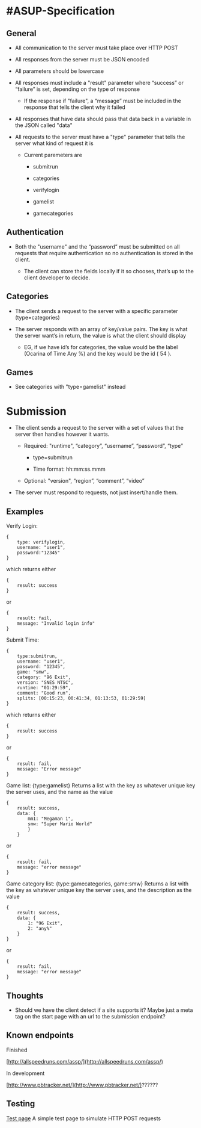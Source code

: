 #ASUP-Specification
===

## General

* All communication to the server must take place over HTTP POST

* All responses from the server must be JSON encoded

* All parameters should be lowercase

* All responses must include a "result" parameter where “success” or “failure” is set, depending on the type of response

    * If the response if "failure", a “message” must be included in the response that tells the client why it failed

* All responses that have data should pass that data back in a variable in the JSON called "data"

* All requests to the server must have a "type" parameter that tells the server what kind of request it is

    * Current paremeters are

        * submitrun

        * categories

        * verifylogin

        * gamelist

        * gamecategories

## Authentication

* Both the "username" and the “password” must be submitted on all requests that require authentication so no authentication is stored in the client.

    * The client can store the fields locally if it so chooses, that’s up to the client developer to decide.

## Categories

* The client sends a request to the server with a specific parameter (type=categories)

* The server responds with an array of key/value pairs. The key is what the server want’s in return, the value is what the client should display

    * EG, if we have id’s for categories, the value would be the label (Ocarina of Time Any %) and the key would be the id ( 54 ).

## Games

* See categories with "type=gamelist" instead

# Submission

* The client sends a request to the server with a set of values that the server then handles however it wants.

    * Required: "runtime", “category”, “username”, “password”, “type”

        * type=submitrun

        * Time format: hh:mm:ss.mmm

    * Optional: "version", “region”, “comment”, “video”

* The server must respond to requests, not just insert/handle them.

## Examples

Verify Login:

```
{
	type: verifylogin, 
	username: "user1", 
	password:"12345"
}
```

which returns either

```
{
	result: success 
} 
```

or 

```
{
    result: fail, 
    message: "Invalid login info"
}
```

Submit Time:

```
{
    type:submitrun, 
    username: "user1", 
    password: "12345", 
    game: "smw", 
    category: "96 Exit", 
    version: "SNES NTSC", 
    runtime: "01:29:59",
    comment: "Good run",
    splits: [00:15:23, 00:41:34, 01:13:53, 01:29:59] 
}
```
which returns either 

```
{
	result: success
} 
```
or 

```
{
	result: fail, 
	message: "Error message"	
}
```

Game list: {type:gamelist}
Returns a list with the key as whatever unique key the server uses, and the name as the value

```
{
	result: success, 
	data: {
		mm1: "Megaman 1", 
		smw: "Super Mario World"
		}
	}
```
or

```
{
	result: fail, 
	message: "error message"
}
```

Game category list: {type:gamecategories, game:smw}
Returns a list with the key as whatever unique key the server uses, and the description as the value

```
{
	result: success, 
	data: {
		1: "96 Exit", 
		2: "any%"
	}
}
```
or

```
{
	result: fail, 
	message: "error message"
}
```

## Thoughts

* Should we have the client detect if a site supports it? Maybe just a meta tag on the start page with an url to the submission endpoint?

## Known endpoints

Finished

[http://allspeedruns.com/assp/](http://allspeedruns.com/assp/)

In development

[http://www.pbtracker.net/](http://www.pbtracker.net/)??????

## Testing

[Test page](http://kokarn.com/assptest.php) A simple test page to simulate HTTP POST requests
